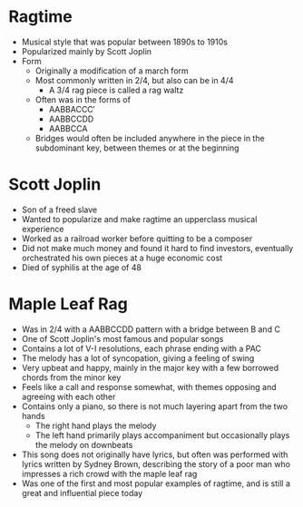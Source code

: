 # Ragtime

- Musical style that was popular between 1890s to 1910s
- Popularized mainly by Scott Joplin
- Form
	- Originally a modification of a march form
	- Most commonly written in 2/4, but also can be in 4/4
		- A 3/4 rag piece is called a rag waltz
	- Often was in the forms of
		- AABBACCC′
		- AABBCCDD
		- AABBCCA
	- Bridges would often be included anywhere in the piece in the subdominant key, between themes or at the beginning

# Scott Joplin

- Son of a freed slave
- Wanted to popularize and make ragtime an upperclass musical experience
- Worked as a railroad worker before quitting to be a composer
- Did not make much money and found it hard to find investors, eventually orchestrated his own pieces at a huge economic cost
- Died of syphilis at the age of 48

# Maple Leaf Rag

- Was in 2/4 with a AABBCCDD pattern with a bridge between B and C
- One of Scott Joplin's most famous and popular songs
- Contains a lot of V-I resolutions, each phrase ending with a PAC
- The melody has a lot of syncopation, giving a feeling of swing
- Very upbeat and happy, mainly in the major key with a few borrowed chords from the minor key
- Feels like a call and response somewhat, with themes opposing and agreeing with each other
- Contains only a piano, so there is not much layering apart from the two hands
	- The right hand plays the melody
	- The left hand primarily plays accompaniment but occasionally plays the melody on downbeats
- This song does not originally have lyrics, but often was performed with lyrics written by Sydney Brown, describing the story of a poor man who impresses a rich crowd with the maple leaf rag
- Was one of the first and most popular examples of ragtime, and is still a great and influential piece today
